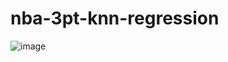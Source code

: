 # nba-3pt-knn-regression

![image](https://github.com/user-attachments/assets/9aca6fa3-9f93-4125-92c6-d1e47948c8a5)
